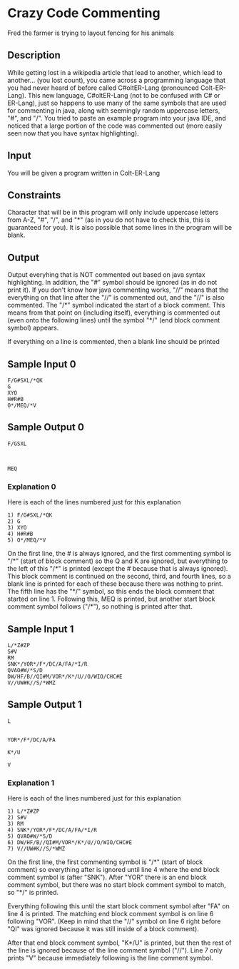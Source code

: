 # Crazy Code Commenting

Fred the farmer is trying to layout fencing for his animals

## Description
While getting lost in a wikipedia article that lead to another, which lead to another... (you lost count), you came across a programming language that you had never heard of before called C#oltER-Lang (pronounced Colt-ER-Lang). This new language, C#oltER-Lang (not to be confused with C# or ER-Lang), just so happens to use many of the same symbols that are used for commenting in java, along with seemingly random uppercase letters, "#", and "/". You tried to paste an example program into your java IDE, and noticed that a large portion of the code was commented out (more easily seen now that you have syntax highlighting).


## Input
You will be given a program written in Colt-ER-Lang


## Constraints
Character that will be in this program will only include uppercase letters from A-Z, "#", "/", and "\*" (as in you do not have to check this, this is guaranteed for you). It is also possible that some lines in the program will be blank.

## Output
Output everyhing that is NOT commented out based on java syntax highlighting. In addition, the "#" symbol should be ignored (as in do not print it). If you don't know how java commenting works, "//" means that the everything on that line after the "//" is commented out, and the "//" is also commented. The "/\*" symbol indicated the start of a block comment. This means from that point on (including itself), everything is commented out (even onto the following lines) until the symbol "\*/" (end block comment symbol) appears.

If everything on a line is commented, then a blank line should be printed


## Sample Input 0

```
F/G#SXL/*QK
G
XYO
H#R#B
O*/MEQ/*V
```
## Sample Output 0

```
F/GSXL



MEQ
```

### Explanation 0
Here is each of the lines numbered just for this explanation
```
1) F/G#SXL/*QK
2) G
3) XYO
4) H#R#B
5) O*/MEQ/*V
```
On the first line, the # is always ignored, and the first commenting symbol is "/\*" (start of block comment) so the Q and K are ignored, but everything to the left of this "/\*" is printed (except the # because that is always ignored). This block comment is continued on the second, third, and fourth lines, so a blank line is printed for each of these because there was nothing to print. The fifth line has the "\*/" symbol, so this ends the block comment that started on line 1. Following this, MEQ is printed, but another start block comment symbol follows ("/\*"), so nothing is printed after that. 

## Sample Input 1

```
L/*Z#ZP
S#V
RM
SNK*/YOR*/F*/DC/A/FA/*I/R
QVAO#W/*S/D
DW/HF/B//QI#M/VOR*/K*/U//O/WIO/CHC#E
V//UW#K//S/*WMZ
```
## Sample Output 1

```
L


YOR*/F*/DC/A/FA

K*/U

V
```

### Explanation 1

Here is each of the lines numbered just for this explanation
```
1) L/*Z#ZP
2) S#V
3) RM
4) SNK*/YOR*/F*/DC/A/FA/*I/R
5) QVAO#W/*S/D
6) DW/HF/B//QI#M/VOR*/K*/U//O/WIO/CHC#E
7) V//UW#K//S/*WMZ
```
On the first line, the first commenting symbol is "/\*" (start of block comment) so everything after is ignored until line 4 where the end block comment symbol is (after "SNK"). After "YOR" there is an end block comment symbol, but there was no start block comment symbol to match, so "\*/" is printed. 

Everything following this until the start block comment symbol after "FA" on line 4 is printed. The matching end block comment symbol is on line 6 following "VOR". (Keep in mind that the "//" symbol on line 6 right before "QI" was ignored because it was still inside of a block comment). 

After that end block comment symbol, "K\*/U" is printed, but then the rest of the line is ignored because of the line comment symbol ("//"). Line 7 only prints "V" because immediately following is the line comment symbol.
```